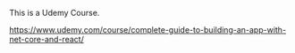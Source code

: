 This is a Udemy Course.

https://www.udemy.com/course/complete-guide-to-building-an-app-with-net-core-and-react/

